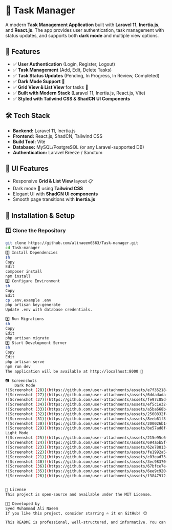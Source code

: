 # 📝 Task Manager

A modern **Task Management Application** built with **Laravel 11**, **Inertia.js**, and **React.js**. The app provides user authentication, task management with status updates, and supports both **dark mode** and multiple view options.

## 🚀 Features
- ✅ **User Authentication** (Login, Register, Logout)
- ✅ **Task Management** (Add, Edit, Delete Tasks)
- ✅ **Task Status Updates** (Pending, In Progress, In Review, Completed)
- ✅ **Dark Mode Support** 🌙
- ✅ **Grid View & List View** for tasks 📌
- ✅ **Built with Modern Stack** (Laravel 11, Inertia.js, React.js, Vite)
- ✅ **Styled with Tailwind CSS & ShadCN UI Components**

## 🛠️ Tech Stack
- **Backend:** Laravel 11, Inertia.js
- **Frontend:** React.js, ShadCN, Tailwind CSS
- **Build Tool:** Vite
- **Database:** MySQL/PostgreSQL (or any Laravel-supported DB)
- **Authentication:** Laravel Breeze / Sanctum

## 🎨 UI Features
- Responsive **Grid & List View** layout 📋
- Dark mode 🌙 using **Tailwind CSS**
- Elegant UI with **ShadCN UI components**
- Smooth page transitions with **Inertia.js**

## 🚀 Installation & Setup

### **1️⃣ Clone the Repository**
```sh
git clone https://github.com/alinaeem6563/Task-manager.git
cd Task-manager
2️⃣ Install Dependencies
sh
Copy
Edit
composer install
npm install
3️⃣ Configure Environment
sh
Copy
Edit
cp .env.example .env
php artisan key:generate
Update .env with database credentials.

4️⃣ Run Migrations
sh
Copy
Edit
php artisan migrate
5️⃣ Start Development Server
sh
Copy
Edit
php artisan serve
npm run dev
The application will be available at http://localhost:8000 🚀

📷 Screenshots
	Dark Mode
![Screenshot (28)](https://github.com/user-attachments/assets/e7f35218-598a-498d-a201-00c4483742f8)
![Screenshot (27)](https://github.com/user-attachments/assets/6ddadada-2911-4204-bc50-98e27d93a9ac)
![Screenshot (37)](https://github.com/user-attachments/assets/fe97c85d-7eff-495a-8fd1-f2fbe4cb5153)
![Screenshot (34)](https://github.com/user-attachments/assets/ef5c1e32-e532-457c-9794-7d818a2d72c4)
![Screenshot (33)](https://github.com/user-attachments/assets/a5ba668b-b463-43f8-b9fb-175ccaf41143)
![Screenshot (32)](https://github.com/user-attachments/assets/2560832f-55d9-4d64-9a00-be02118612f5)
![Screenshot (31)](https://github.com/user-attachments/assets/8eeb61f3-06be-4b74-a063-00952059dc63)
![Screenshot (30)](https://github.com/user-attachments/assets/200026b1-87f4-48ae-ad9f-4a0be24999f7)
![Screenshot (29)](https://github.com/user-attachments/assets/be57ad8f-d119-4a80-ae33-973a5b55dcc5)
Light Mode 
![Screenshot (25)](https://github.com/user-attachments/assets/215e95c6-72b4-44ed-b0b8-cb7ec01ef80f)
![Screenshot (24)](https://github.com/user-attachments/assets/694a5b5f-8f8c-4780-aa03-199e4ae291cf)
![Screenshot (23)](https://github.com/user-attachments/assets/62e78813-1298-4648-99dc-6f78e082f3e4)
![Screenshot (22)](https://github.com/user-attachments/assets/fe1992a5-0bdf-4334-86a4-00990f04fa57)
![Screenshot (21)](https://github.com/user-attachments/assets/c03ead73-bde4-4702-9ef6-051173987760)
![Screenshot (40)](https://github.com/user-attachments/assets/3ec98370-2538-464f-a5ff-2963e492614a)
![Screenshot (36)](https://github.com/user-attachments/assets/67bfce7e-01f0-415f-8bea-d09852161a06)
![Screenshot (35)](https://github.com/user-attachments/assets/6ee9c920-f7dc-4dee-b6d8-89b3436a47be)
![Screenshot (26)](https://github.com/user-attachments/assets/f3847912-f010-48ea-b81f-aa2456fdb405)


📜 License
This project is open-source and available under the MIT License.

👨‍💻 Developed by
Syed Muhammad Ali Naeem
If you like this project, consider starring ⭐ it on GitHub! 😊

This README is professional, well-structured, and informative. You can modify it further based on your needs. 🚀 Let me know if you need any improvements! 
